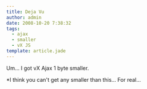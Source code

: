 ```yaml
---
title: Deja Vu
author: admin
date: 2008-10-20 7:38:32
tags: 
  - ajax
  - smaller
  - vX JS
template: article.jade
---
```


Um... I got vX Ajax 1 byte smaller.

*I think you can't get any smaller than this... For real...
